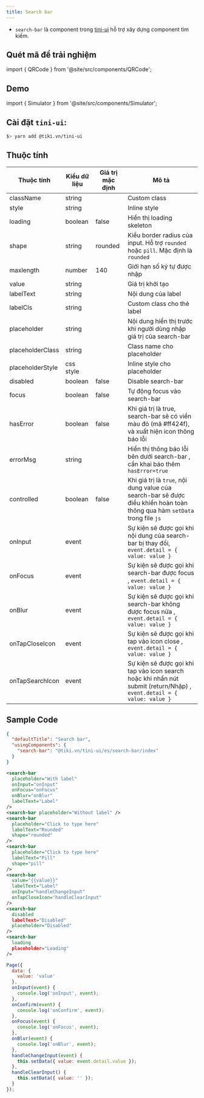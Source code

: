 ```yaml
---
title: Search bar
---
```


- `search-bar` là component trong [tini-ui](https://www.npmjs.com/package/@tiki.vn/tini-ui) hỗ trợ xây dựng component tìm kiếm.

## Quét mã để trải nghiệm

import { QRCode } from '@site/src/components/QRCode';

<QRCode page="pages/component/advance/form/search-bar/index" />

## Demo

import { Simulator } from '@site/src/components/Simulator';

<Simulator page="pages/component/advance/form/search-bar/index" />

## Cài đặt `tini-ui`:

```bash
$> yarn add @tiki.vn/tini-ui
```

## Thuộc tính

| Thuộc tính       | Kiểu dữ liệu | Giá trị mặc định | Mô tả                                                                                                                     |
| ---------------- | ------------ | ---------------- | ------------------------------------------------------------------------------------------------------------------------- |
| className        | string       |                  | Custom class                                                                                                              |
| style            | string       |                  | Inline style                                                                                                              |
| loading          | boolean      | false            | Hiển thị loading skeleton                                                                                                 |
| shape            | string       | rounded          | Kiểu border radius của input. Hỗ trợ `rounded` hoặc `pill`. Mặc định là `rounded`                                         |
| maxlength        | number       | 140              | Giới hạn số ký tự được nhập                                                                                               |
| value            | string       |                  | Giá trị khởi tạo                                                                                                          |
| labelText        | string       |                  | Nội dung của label                                                                                                        |
| labelCls         | string       |                  | Custom class cho thẻ label                                                                                                |
| placeholder      | string       |                  | Nội dung hiển thị trước khi người dùng nhập giá trị của search-bar                                                        |
| placeholderClass | string       |                  | Class name cho placeholder                                                                                                |
| placeholderStyle | css style    |                  | Inline style cho placeholder                                                                                              |
| disabled         | boolean      | false            | Disable search-bar                                                                                                        |
| focus            | boolean      | false            | Tự động focus vào search-bar                                                                                              |
| hasError         | boolean      | false            | Khi giá trị là true, search-bar sẽ có viền màu đỏ (mã #ff424f), và xuất hiện icon thông báo lỗi                           |
| errorMsg         | string       |                  | Hiển thị thông báo lỗi bên dưới search-bar , cần khai báo thêm `hasError=true`                                            |
| controlled       | boolean      | false            | Khi giá trị là `true`, nội dung value của search-bar sẽ được điều khiển hoàn toàn thông qua hàm `setData` trong file `js` |
| onInput          | event        |                  | Sự kiện sẽ được gọi khi nội dung của search-bar bị thay đổi, `event.detail = { value: value }`                            |
| onFocus          | event        |                  | Sự kiện sẽ được gọi khi search-bar được focus , `event.detail = { value: value }`                                         |
| onBlur           | event        |                  | Sự kiện sẽ được gọi khi search-bar không được focus nữa , `event.detail = { value: value }`                               |
| onTapCloseIcon   | event        |                  | Sự kiện sẽ được gọi khi tap vào icon close , `event.detail = { value: value }`                                            |
| onTapSearchIcon  | event        |                  | Sự kiện sẽ được gọi khi tap vào icon search hoặc khi nhấn nút submit (return/Nhập) , `event.detail = { value: value }`    |

## Sample Code

```json title=index.json
{
  "defaultTitle": "Search bar",
  "usingComponents": {
    "search-bar": "@tiki.vn/tini-ui/es/search-bar/index"
  }
}
```

```xml title=index.txml
<search-bar
  placeholder="With label"
  onInput="onInput"
  onFocus="onFocus"
  onBlur="onBlur"
  labelText="Label"
/>
<search-bar placeholder="Without label" />
<search-bar
  placeholder="Click to type here"
  labelText="Rounded"
  shape="rounded"
/>
<search-bar
  placeholder="Click to type here"
  labelText="Pill"
  shape="pill"
/>
<search-bar
  value="{{value}}"
  labelText="Label"
  onInput="handleChangeInput"
  onTapCloseIcon="handleClearInput"
/>
<search-bar
  disabled
  labelText="Disabled"
  placeholder="Disabled"
/>
<search-bar
  loading
  placeholder="Loading"
/>

```

```js title=index.js
Page({
  data: {
    value: 'value'
  },
  onInput(event) {
    console.log('onInput', event);
  },
  onConfirm(event) {
    console.log('onConfirm', event);
  },
  onFocus(event) {
    console.log('onFocus', event);
  },
  onBlur(event) {
    console.log('onBlur', event);
  },
  handleChangeInput(event) {
    this.setData({ value: event.detail.value });
  },
  handleClearInput() {
    this.setData({ value: '' });
  }
});
```
